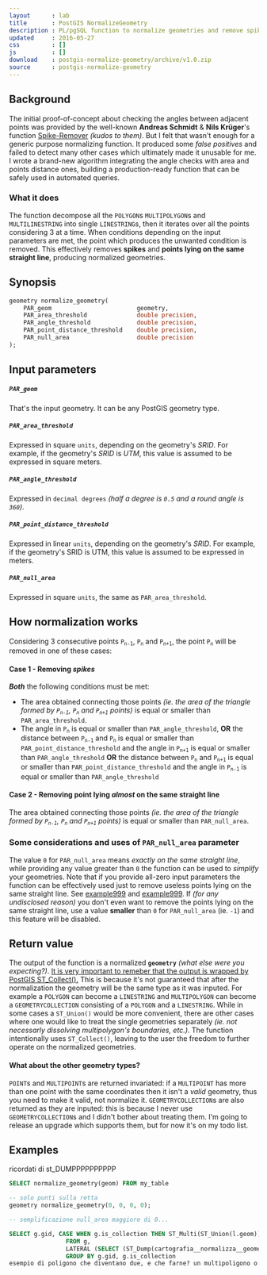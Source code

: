 ```yaml
---
layout      : lab
title       : PostGIS NormalizeGeometry
description : PL/pgSQL function to normalize geometries and remove spikes with PostGIS
updated     : 2016-05-27
css         : []
js          : []
download    : postgis-normalize-geometry/archive/v1.0.zip
source      : postgis-normalize-geometry
---
```


## Background
The initial proof-of-concept about checking the angles between adjacent points was provided by the well-known **Andreas Schmidt** & **Nils Krüger**'s function [Spike-Remover](https://trac.osgeo.org/postgis/wiki/UsersWikiExamplesSpikeRemover) *(kudos to them)*.
But I felt that wasn't enough for a generic purpose normalizing function. It produced some *false positives* and failed to detect many other cases which ultimately made it unusable for me.
I wrote a brand-new algorithm integrating the angle checks with area and points distance ones, building a production-ready function that can be safely used in automated queries.

### What it does
The function decompose all the `POLYGON`s `MULTIPOLYGON`s and `MULTILINESTRING` into single `LINESTRING`s, then it iterates over all the points considering 3 at a time. When conditions depending on the input parameters are met, the point which produces the unwanted condition is removed.
This effectively removes **spikes** and **points lying on the same straight line**, producing normalized geometries.



## Synopsis

```sql
geometry normalize_geometry(
    PAR_geom                        geometry,
    PAR_area_threshold              double precision,
    PAR_angle_threshold             double precision,
    PAR_point_distance_threshold    double precision,
    PAR_null_area                   double precision
);
```



## Input parameters

##### `PAR_geom`
That's the input geometry. It can be any PostGIS geometry type.

##### `PAR_area_threshold`
Expressed in square `units`, depending on the geometry's *SRID*. For example, if the geometry's *SRID* is *UTM*, this value is assumed to be expressed in square meters.

##### `PAR_angle_threshold`
Expressed in `decimal degrees` *(half a degree is `0.5` and a round angle is `360`)*.

##### `PAR_point_distance_threshold`
Expressed in linear `units`, depending on the geometry's *SRID*. For example, if the geometry's SRID is UTM, this value is assumed to be expressed in meters.

##### `PAR_null_area`
Expressed in square `units`, the same as `PAR_area_threshold`.



## How normalization works
Considering 3 consecutive points <code>P<sub>n-1</sub></code>, <code>P<sub>n</sub></code> and <code>P<sub>n+1</sub></code>, the point <code>P<sub>n</sub></code> will be removed in one of these cases:

#### Case 1 - Removing *spikes*
***Both*** the following conditions must be met:
- The area obtained connecting those points *(ie. the area of the triangle formed by <code>P<sub>n-1</sub></code>, <code>P<sub>n</sub></code> and <code>P<sub>n+1</sub></code> points)* is equal or smaller than `PAR_area_threshold`.
- The angle in <code>P<sub>n</sub></code> is equal or smaller than `PAR_angle_threshold`, **OR** the distance between <code>P<sub>n-1</sub></code> and <code>P<sub>n</sub></code> is equal or smaller than `PAR_point_distance_threshold` and the angle in <code>P<sub>n+1</sub></code> is equal or smaller than `PAR_angle_threshold` **OR** the distance between <code>P<sub>n</sub></code> and <code>P<sub>n+1</sub></code> is equal or smaller than `PAR_point_distance_threshold` and the angle in <code>P<sub>n-1</sub></code> is equal or smaller than `PAR_angle_threshold`

#### Case 2 - Removing point lying *almost* on the same straight line
The area obtained connecting those points *(ie. the area of the triangle formed by <code>P<sub>n-1</sub></code>, <code>P<sub>n</sub></code> and <code>P<sub>n+1</sub></code> points)* is equal or smaller than `PAR_null_area`.

### Some considerations and uses of `PAR_null_area` parameter
The value `0` for `PAR_null_area` means *exactly on the same straight line*, while providing any value greater than `0` the function can be used to *simplify* your geometries. Note that if you provide all-zero input parameters the function can be effectively used just to remove useless points lying on the same straight line. See [example999](#example-999---xxx-xxx-xxx) and [example999](#example-999---xxx-xxx-xxx).
If *(for any undisclosed reason)* you don't even want to remove the points lying on the same straight line, use a value **smaller** than `0` for `PAR_null_area` (ie. `-1`) and this feature will be disabled.



## Return value
The output of the function is a normalized **`geometry`** *(what else were you expecting?)*.
<u>It is very important to remeber that the output is wrapped by PostGIS [ST_Collect()](http://postgis.net/docs/ST_Collect.html).</u> This is because it's not guaranteed that after the normalization the geometry will be the same type as it was inputed. For example a `POLYGON` can become a `LINESTRING` and `MULTIPOLYGON` can become a `GEOMETRYCOLLECTION` consisting of a `POLYGON` and a `LINESTRING`.
While in some cases a `ST_Union()` would be more convenient, there are other cases where one would like to treat the single geometries separately *(ie. not necessarly dissolving multipolygon's boundaries, etc.)*.
The function intentionally uses `ST_Collect()`, leaving to the user the freedom to further operate on the normalized geometries.

#### What about the other geometry types?
`POINT`s and `MULTIPOINT`s are returned invariated: if a `MULTIPOINT` has more than one point with the same coordinates then it isn't a *valid* geometry, thus you need to make it valid, not normalize it.
`GEOMETRYCOLLECTION`s are also returned as they are inputed: this is because I never use `GEOMETRYCOLLECTION`s and I didn't bother about treating them. I'm going to release an upgrade which supports them, but for now it's on my todo list.



## Examples

ricordati di st_DUMPPPPPPPPPP
```sql
SELECT normalize_geometry(geom) FROM my_table
```

```sql
-- solo punti sulla retta
geometry normalize_geometry(0, 0, 0, 0);

-- semplificazione null_area maggiore di 0...

SELECT g.gid, CASE WHEN g.is_collection THEN ST_Multi(ST_Union(l.geom)) ELSE ST_Union(l.geom) END 
				FROM g, 
				LATERAL (SELECT (ST_Dump(cartografia__normalizza__geometria(g.geom, %5$L, %6$L, %7$L, %8$L))).geom) AS l 
				GROUP BY g.gid, g.is_collection 
esempio di poligono che diventano due, e che farne? un multipoligono o lasciarlo separato?
```

